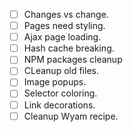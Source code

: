 - [ ] Changes vs change.
- [ ] Pages need styling.
- [ ] Ajax page loading.
- [ ] Hash cache breaking.
- [ ] NPM packages cleanup
- [ ] CLeanup old files.
- [ ] Image popups.
- [ ] Selector coloring.
- [ ] Link decorations.
- [ ] Cleanup Wyam recipe.
